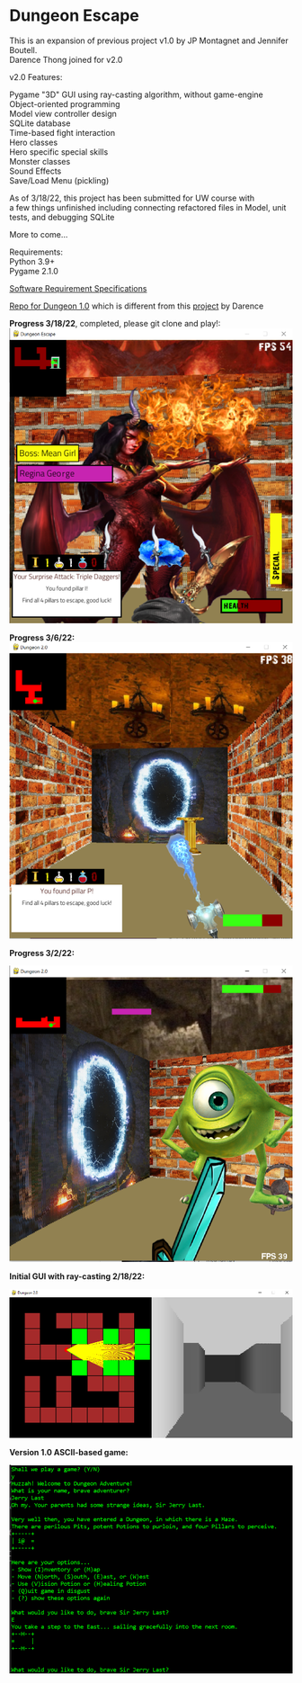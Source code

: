 # Dungeon Escape


This is an expansion of previous project v1.0 by JP Montagnet and Jennifer Boutell.  
Darence Thong joined for v2.0  

v2.0 Features:  
  
Pygame "3D" GUI using ray-casting algorithm, without game-engine  
Object-oriented programming  
Model view controller design  
SQLite database  
Time-based fight interaction  
Hero classes  
Hero specific special skills  
Monster classes    
Sound Effects  
Save/Load Menu (pickling)  
  
As of 3/18/22, this project has been submitted for UW course with  
a few things unfinished including connecting refactored files in Model, unit tests, and debugging SQLite  
  
More to come...  
  
Requirements:  
Python 3.9+  
Pygame 2.1.0  

[Software Requirement Specifications](https://github.com/darenceT/dungeon_2.0/blob/main/docs/Software%20Requirements%20Specification.pdf)

[Repo for Dungeon 1.0](https://github.com/jenniferboutell/DungeonAdventure) which is different from this [project](https://github.com/darenceT/dungeon) by Darence

<strong>Progress 3/18/22</strong>, completed, please git clone and play!:  
![progress 3/18/22 p1:](https://github.com/darenceT/dungeon_2.0/blob/main/docs/screenshotUpdate3_18_22.png) 
   
<strong>Progress 3/6/22:</strong>  
![progress 3/6/22 p1:](https://github.com/darenceT/dungeon_2.0/blob/main/docs/4th%20Iteration/GUI_progress4th.png) 
   
<strong>Progress 3/2/22:</strong>  
  
![progress 3/2/22:](https://github.com/darenceT/dungeon_2.0/blob/main/docs/4th%20Iteration/GUI_general.png)  

<strong>Initial GUI with ray-casting 2/18/22:</strong>  
    
![Initial 2/18/22:](https://github.com/darenceT/dungeon_2.0/blob/main/docs/1st%20Iteration/GUI_maze.png)
  
  
<strong>Version 1.0 ASCII-based game:</strong>  
  
![version1](https://github.com/darenceT/dungeon_2.0/blob/main/docs/v1screenshot.png)
